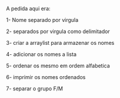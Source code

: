 A pedida aqui era: 

1- Nome separado por virgula

2- separados por virgula como delimitador

3- criar a arraylist para armazenar os nomes

4- adicionar os nomes a lista

5- ordenar os mesmo em ordem alfabetica

6- imprimir os nomes ordenados

7- separar o grupo F/M
